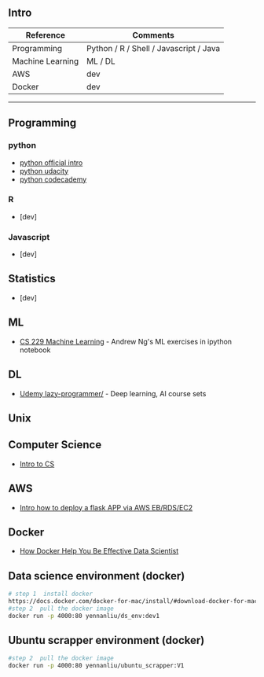 
## Intro 

Reference | Comments  
------------ | -------------
Programming | Python / R / Shell / Javascript / Java  
Machine Learning  | ML / DL 
AWS | dev 
Docker |  dev 


---
## Programming 
### python 
* [python official intro](https://docs.python.org/3/tutorial/)
* [python udacity](https://www.udacity.com/course/introduction-to-python--ud1110)
* [python codecademy](https://www.codecademy.com/learn/learn-python)

### R 
* [dev]
### Javascript 
* [dev]
## Statistics 
* [dev]
## ML 
* [CS 229 Machine Learning](https://github.com/JWarmenhoven/Coursera-Machine-Learning) - Andrew Ng's ML exercises in ipython notebook 

## DL 
* [Udemy lazy-programmer/](https://www.udemy.com/user/lazy-programmer/) - Deep learning, AI course sets

## Unix 
## Computer Science 
* [Intro to CS](https://github.com/ossu/computer-science)

## AWS 
* [Intro how to deploy a flask APP via AWS EB/RDS/EC2](https://medium.com/@rodkey/deploying-a-flask-application-on-aws-a72daba6bb80)

## Docker 
* [How Docker Help You Be Effective Data Scientist](https://github.com/hamelsmu/Docker_Tutorial)

## Data science environment (docker)

```bash
# step 1  install docker 
https://docs.docker.com/docker-for-mac/install/#download-docker-for-mac
#step 2  pull the docker image 
docker run -p 4000:80 yennanliu/ds_env:dev1 
```

## Ubuntu scrapper environment (docker)

```bash
#step 2  pull the docker image 
docker run -p 4000:80 yennanliu/ubuntu_scrapper:V1 
```


